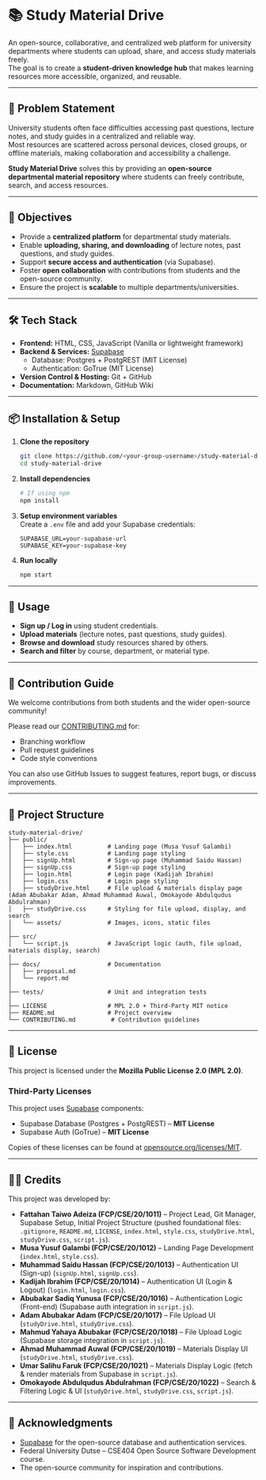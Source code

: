 # 📚 Study Material Drive

An open-source, collaborative, and centralized web platform for university departments where students can upload, share, and access study materials freely.  
The goal is to create a **student-driven knowledge hub** that makes learning resources more accessible, organized, and reusable.

---

## 🚀 Problem Statement

University students often face difficulties accessing past questions, lecture notes, and study guides in a centralized and reliable way.  
Most resources are scattered across personal devices, closed groups, or offline materials, making collaboration and accessibility a challenge.

**Study Material Drive** solves this by providing an **open-source departmental material repository** where students can freely contribute, search, and access resources.

---

## 🎯 Objectives

- Provide a **centralized platform** for departmental study materials.
- Enable **uploading, sharing, and downloading** of lecture notes, past questions, and study guides.
- Support **secure access and authentication** (via Supabase).
- Foster **open collaboration** with contributions from students and the open-source community.
- Ensure the project is **scalable** to multiple departments/universities.

---

## 🛠️ Tech Stack

- **Frontend:** HTML, CSS, JavaScript (Vanilla or lightweight framework)
- **Backend & Services:** [Supabase](https://supabase.com/)
  - Database: Postgres + PostgREST (MIT License)
  - Authentication: GoTrue (MIT License)
- **Version Control & Hosting:** Git + GitHub
- **Documentation:** Markdown, GitHub Wiki

---

## 📦 Installation & Setup

1. **Clone the repository**

   ```bash
   git clone https://github.com/<your-group-username>/study-material-drive.git
   cd study-material-drive
   ```

2. **Install dependencies**

   ```bash
   # If using npm
   npm install
   ```

3. **Setup environment variables**  
   Create a `.env` file and add your Supabase credentials:

   ```env
   SUPABASE_URL=your-supabase-url
   SUPABASE_KEY=your-supabase-key
   ```

4. **Run locally**
   ```bash
   npm start
   ```

---

## 📖 Usage

- **Sign up / Log in** using student credentials.
- **Upload materials** (lecture notes, past questions, study guides).
- **Browse and download** study resources shared by others.
- **Search and filter** by course, department, or material type.

---

## 🤝 Contribution Guide

We welcome contributions from both students and the wider open-source community!

Please read our [CONTRIBUTING.md](CONTRIBUTING.md) for:

- Branching workflow
- Pull request guidelines
- Code style conventions

You can also use GitHub Issues to suggest features, report bugs, or discuss improvements.

---

## 📂 Project Structure

```
study-material-drive/
├── public/
│   ├── index.html          # Landing page (Musa Yusuf Galambi)
│   ├── style.css           # Landing page styling
│   ├── signUp.html         # Sign-up page (Muhammad Saidu Hassan)
│   ├── signUp.css          # Sign-up page styling
│   ├── login.html          # Login page (Kadijah Ibrahim)
│   ├── login.css           # Login page styling
│   ├── studyDrive.html     # File upload & materials display page (Adam Abubakar Adam, Ahmad Muhammad Auwal, Omokayode Abdulqudus Abdulrahman)
│   ├── studyDrive.css      # Styling for file upload, display, and search
│   └── assets/             # Images, icons, static files
│
├── src/
│   └── script.js           # JavaScript logic (auth, file upload, materials display, search)
│
├── docs/                   # Documentation
│   ├── proposal.md
│   └── report.md
│
├── tests/                  # Unit and integration tests
│
├── LICENSE                 # MPL 2.0 + Third-Party MIT notice
├── README.md               # Project overview
└── CONTRIBUTING.md          # Contribution guidelines

```

---

## 📜 License

This project is licensed under the **Mozilla Public License 2.0 (MPL 2.0)**.

### Third-Party Licenses

This project uses [Supabase](https://supabase.com) components:

- Supabase Database (Postgres + PostgREST) – **MIT License**
- Supabase Auth (GoTrue) – **MIT License**

Copies of these licenses can be found at [opensource.org/licenses/MIT](https://opensource.org/licenses/MIT).

---

## 👨‍💻 Credits

This project was developed by:

- **Fattahan Taiwo Adeiza (FCP/CSE/20/1011)** – Project Lead, Git Manager, Supabase Setup, Initial Project Structure (pushed foundational files: `.gitignore`, `README.md`, `LICENSE`, `index.html`, `style.css`, `studyDrive.html`, `studyDrive.css`, `script.js`).
- **Musa Yusuf Galambi (FCP/CSE/20/1012)** – Landing Page Development (`index.html`, `style.css`).
- **Muhammad Saidu Hassan (FCP/CSE/20/1013)** – Authentication UI (Sign-up) (`signUp.html`, `signUp.css`).
- **Kadijah Ibrahim (FCP/CSE/20/1014)** – Authentication UI (Login & Logout) (`login.html`, `login.css`).
- **Abubakar Sadiq Yunusa (FCP/CSE/20/1016)** – Authentication Logic (Front-end) (Supabase auth integration in `script.js`).
- **Adam Abubakar Adam (FCP/CSE/20/1017)** – File Upload UI (`studyDrive.html`, `studyDrive.css`).
- **Mahmud Yahaya Abubakar (FCP/CSE/20/1018)** – File Upload Logic (Supabase storage integration in `script.js`).
- **Ahmad Muhammad Auwal (FCP/CSE/20/1019)** – Materials Display UI (`studyDrive.html`, `studyDrive.css`).
- **Umar Salihu Faruk (FCP/CSE/20/1021)** – Materials Display Logic (fetch & render materials from Supabase in `script.js`).
- **Omokayode Abdulqudus Abdulrahman (FCP/CSE/20/1022)** – Search & Filtering Logic & UI (`studyDrive.html`, `studyDrive.css`, `script.js`).

---

## 🙏 Acknowledgments

- [Supabase](https://supabase.com) for the open-source database and authentication services.
- Federal University Dutse – CSE404 Open Source Software Development course.
- The open-source community for inspiration and contributions.
